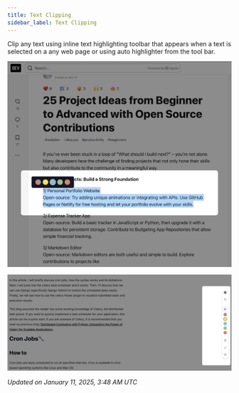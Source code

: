 ```yaml
---
title: Text Clipping
sidebar_label: Text Clipping
---
```


Clip any text using inline text highlighting toolbar that appears when a text is selected on a any web page or using auto highlighter from the tool bar.

![alt image](../../../src/images/memotron-docs/text-clipping-1.webp)

![alt image](../../../src/images/memotron-docs/text-clipping-2.webp)

*Updated on January 11, 2025, 3:48 AM UTC*
